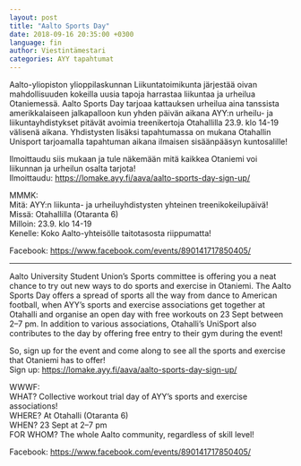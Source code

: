 ```yaml
---
layout: post
title: "Aalto Sports Day"
date: 2018-09-16 20:35:00 +0300
language: fin
author: Viestintämestari
categories: AYY tapahtumat
---
```

Aalto-yliopiston ylioppilaskunnan Liikuntatoimikunta järjestää oivan mahdollisuuden kokeilla uusia tapoja harrastaa liikuntaa ja urheilua Otaniemessä. Aalto Sports Day tarjoaa kattauksen urheilua aina tanssista amerikkalaiseen jalkapalloon kun yhden päivän aikana AYY:n urheilu- ja liikuntayhdistykset pitävät avoimia treenikertoja Otahallilla 23.9. klo 14-19 välisenä aikana. Yhdistysten lisäksi tapahtumassa on mukana Otahallin Unisport tarjoamalla tapahtuman aikana ilmaisen sisäänpääsyn kuntosalille!

Ilmoittaudu siis mukaan ja tule näkemään mitä kaikkea Otaniemi voi liikunnan ja urheilun osalta tarjota!<br>
Ilmoittaudu: <https://lomake.ayy.fi/aava/aalto-sports-day-sign-up/>

MMMK:<br>
Mitä: AYY:n liikunta- ja urheiluyhdistysten yhteinen treenikokeilupäivä!<br>
Missä: Otahallilla (Otaranta 6)<br>
Milloin: 23.9. klo 14-19<br>
Kenelle: Koko Aalto-yhteisölle taitotasosta riippumatta!

Facebook: <https://www.facebook.com/events/890141717850405/>

---

Aalto University Student Union’s Sports committee is offering you a neat chance to try out new ways to do sports and exercise in Otaniemi. The Aalto Sports Day offers a spread of sports all the way from dance to American football, when AYY’s sports and exercise associations get together at Otahalli and organise an open day with free workouts on 23 Sept between 2–7 pm. In addition to various associations, Otahalli’s UniSport also contributes to the day by offering free entry to their gym during the event!

So, sign up for the event and come along to see all the sports and exercise that Otaniemi has to offer!<br>
Sign up: <https://lomake.ayy.fi/aava/aalto-sports-day-sign-up/>

WWWF:<br>
WHAT? Collective workout trial day of AYY’s sports and exercise associations!<br>
WHERE? At Otahalli (Otaranta 6)<br>
WHEN? 23 Sept at 2–7 pm<br>
FOR WHOM? The whole Aalto community, regardless of skill level!

Facebook: <https://www.facebook.com/events/890141717850405/>